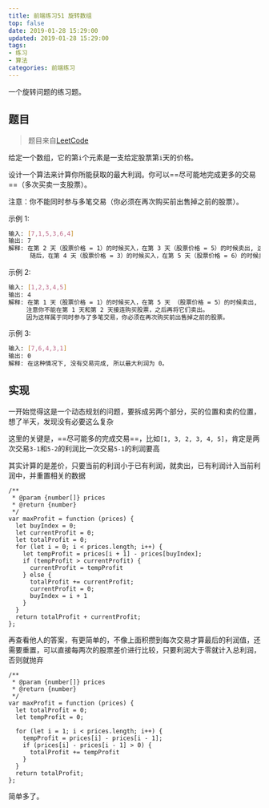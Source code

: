 ```yaml
---
title: 前端练习51 旋转数组
top: false
date: 2019-01-28 15:29:00
updated: 2019-01-28 15:29:00
tags:
- 练习
- 算法
categories: 前端练习
---
```


一个旋转问题的练习题。

<!-- more -->

## 题目

> 题目来自[LeetCode](https://leetcode-cn.com/explore/interview/card/top-interview-questions-easy/1/array/22/)

给定一个数组，它的第`i`个元素是一支给定股票第`i`天的价格。

设计一个算法来计算你所能获取的最大利润。你可以==尽可能地完成更多的交易==（多次买卖一支股票）。

注意：你不能同时参与多笔交易（你必须在再次购买前出售掉之前的股票）。

示例 1:

```BASH
输入: [7,1,5,3,6,4]
输出: 7
解释: 在第 2 天（股票价格 = 1）的时候买入，在第 3 天（股票价格 = 5）的时候卖出, 这笔交易所能获得利润 = 5-1 = 4 。
      随后，在第 4 天（股票价格 = 3）的时候买入，在第 5 天（股票价格 = 6）的时候卖出，这笔交易所能获得利润 = 6-3 = 3 。
```

示例 2:

```BASH
输入: [1,2,3,4,5]
输出: 4
解释: 在第 1 天（股票价格 = 1）的时候买入，在第 5 天 （股票价格 = 5）的时候卖出, 这笔交易所能获得利润 = 5-1 = 4 。
     注意你不能在第 1 天和第 2 天接连购买股票，之后再将它们卖出。
     因为这样属于同时参与了多笔交易，你必须在再次购买前出售掉之前的股票。
```

示例 3:

```BASH
输入: [7,6,4,3,1]
输出: 0
解释: 在这种情况下, 没有交易完成, 所以最大利润为 0。
```
## 实现

一开始觉得这是一个动态规划的问题，要拆成另两个部分，买的位置和卖的位置，想了半天，发现没有必要这么复杂

这里的关键是，==尽可能多的完成交易==，比如`[1, 3, 2, 3, 4, 5]`，肯定是两次交易`3-1`和`5-2`的利润比一次交易`5-1`的利润要高

其实计算的是差价，只要当前的利润小于已有利润，就卖出，已有利润计入当前利润中，并重置相关的数据

```JS
/**
 * @param {number[]} prices
 * @return {number}
 */
var maxProfit = function (prices) {
  let buyIndex = 0;
  let currentProfit = 0;
  let totalProfit = 0;
  for (let i = 0; i < prices.length; i++) {
    let tempProfit = prices[i + 1] - prices[buyIndex];
    if (tempProfit > currentProfit) {
      currentProfit = tempProfit
    } else {
      totalProfit += currentProfit;
      currentProfit = 0;
      buyIndex = i + 1
    }
  }
  return totalProfit + currentProfit;
};
```
再查看他人的答案，有更简单的，不像上面积攒到每次交易才算最后的利润值，还需要重置，可以直接每两次的股票差价进行比较，只要利润大于零就计入总利润，否则就抛弃


```JS
/**
 * @param {number[]} prices
 * @return {number}
 */
var maxProfit = function (prices) {
  let totalProfit = 0;
  let tempProfit = 0;

  for (let i = 1; i < prices.length; i++) {
    tempProfit = prices[i] - prices[i - 1];
    if (prices[i] - prices[i - 1] > 0) {
      totalProfit += tempProfit
    }
  }
  return totalProfit;
};
```
简单多了。
